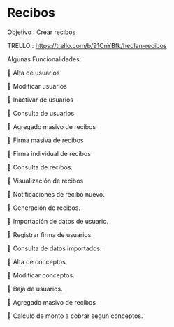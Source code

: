 # Recibos

Objetivo :  Crear recibos


TRELLO :  https://trello.com/b/91CnYBfk/hedlan-recibos

Algunas  Funcionalidades:

	Alta de usuarios

	Modificar usuarios

	Inactivar de usuarios

	Consulta de usuarios

	Agregado masivo de recibos

	Firma masiva de recibos

	Firma individual de recibos

	Consulta de recibos.

	Visualización de recibos

	Notificaciones de recibo nuevo.

	Generación de recibos.

	Importación de datos de usuario.

	Registrar firma de usuarios.

	Consulta de datos importados.

	Alta de conceptos

	Modificar conceptos.

	Baja de usuarios.

	Agregado masivo de recibos

	Calculo de monto a cobrar segun conceptos.
